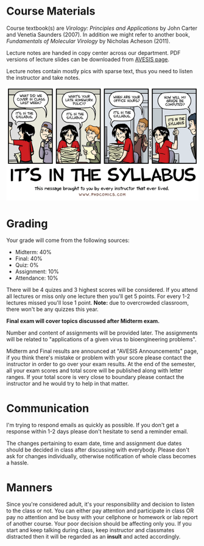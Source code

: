 # Course Materials

Course textbook(s) are *Virology: Principles and Applications* by John Carter and Venetia Saunders (2007). In addition we might refer to another book, *Fundamentals of Molecular Virology* by Nicholas Acheson (2011). 

Lecture notes are handed in copy center across our department. PDF versions of lecture slides can be downloaded from [AVESIS page](http://avesis.yildiz.edu.tr/alyilmaz/dokumanlar).

Lecture notes contain mostly pics with sparse text, thus you need to listen the instructor and take notes.

![Please read the syllabus](phd051013small.png)

# Grading

Your grade will come from the following sources:

* Midterm: 40%
* Final: 40%
* Quiz: 0%
* Assignment: 10%
* Attendance: 10%

There will be 4 quizes and 3 highest scores will be considered. If you attend all lectures or miss only one lecture then you'll get 5 points. For every 1-2 lectures missed you'll lose 1 point. **Note:** due to overcrowded classroom, there won't be any quizzes this year.

**Final exam will cover topics discussed after Midterm exam.**

Number and content of assignments will be provided later. The assignments will be related to "applications of a given virus to bioengineering problems".

Midterm and Final results are announced at "AVESIS Announcements" page, if you think there's mistake or problem with your score please contact the instructor in order to go over your exam results. At the end of the semester, all your exam scores and total score will be published along with letter ranges. If your total score is very close to boundary please contact the instructor and he would try to help in that matter.

# Communication

I'm trying to respond emails as quickly as possible. If you don't get a response within 1-2 days please don't hesitate to send a reminder email.

The changes pertaining to exam date, time and assignment due dates should be decided in class after discussing with everybody. Please don't ask for changes individually, otherwise notification of whole class becomes a hassle.

# Manners

Since you're considered adult, it's your responsibility and decision to listen to the class or not. You can either pay attention and participate in class OR pay no attention and be busy with your cellphone or homework or lab report of another course. Your poor decision should be affecting only you. If you start and keep talking during class, keep instructor and classmates distracted then it will be regarded as an **insult** and acted accordingly.
